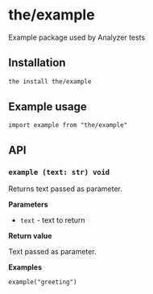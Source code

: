 # the/example
Example package used by Analyzer tests

## Installation

```bash
the install the/example
```

## Example usage

```the
import example from "the/example"
```

## API

### `example (text: str) void`
Returns text passed as parameter.

**Parameters**

- `text` - text to return

**Return value**

Text passed as parameter.

**Examples**

```the
example("greeting")
```
